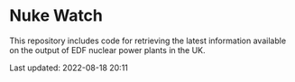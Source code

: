 # Nuke Watch

This repository includes code for retrieving the latest information available on the output of EDF nuclear power plants in the UK.

Last updated: 2022-08-18 20:11